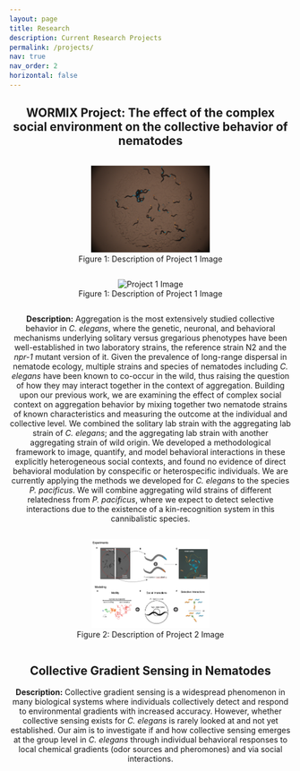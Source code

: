```yaml
---
layout: page
title: Research
description: Current Research Projects
permalink: /projects/
nav: true
nav_order: 2
horizontal: false
---
```


<div style="text-align: center;">


<h2>WORMIX Project: The effect of the complex social environment on the collective behavior of nematodes</h2>

<figure style="display: inline-block;">
    <img src="/assets/img/wormix1.png" alt="Project 1 Image" style="width: 50%;">
    <figcaption>Figure 1: Description of Project 1 Image</figcaption>
</figure>

<figure style="display: inline-block;">
    <img src="../assets/img/wormix1.jpg" alt="Project 1 Image" style="width: 50%;">
    <figcaption>Figure 1: Description of Project 1 Image</figcaption>
</figure>

<p><strong>Description:</strong> Aggregation is the most extensively studied collective behavior in <em>C. elegans</em>, where the genetic, neuronal, and behavioral mechanisms underlying solitary versus gregarious phenotypes have been well-established in two laboratory strains, the reference strain N2 and the <em>npr-1</em> mutant version of it. Given the prevalence of long-range dispersal in nematode ecology, multiple strains and species of nematodes including <em>C. elegans</em> have been known to co-occur in the wild, thus raising the question of how they may interact together in the context of aggregation.
Building upon our previous work, we are examining the effect of complex social context on aggregation behavior by mixing together two nematode strains of known characteristics and measuring the outcome at the individual and collective level. We combined the solitary lab strain with the aggregating lab strain of <em>C. elegans</em>; and the aggregating lab strain with another aggregating strain of wild origin. We developed a methodological framework to image, quantify, and model behavioral interactions in these explicitly heterogeneous social contexts, and found no evidence of direct behavioral modulation by conspecific or heterospecific individuals. We are currently applying the methods we developed for <em>C. elegans</em> to the species <em>P. pacificus</em>. We will combine aggregating wild strains of different relatedness from <em>P. pacificus</em>, where we expect to detect selective interactions due to the existence of a kin-recognition system in this cannibalistic species.</p>

<figure style="display: inline-block;">
    <img src="assets/img/wormix2.png" alt="Project 2 Image" style="width: 50%;">
    <figcaption>Figure 2: Description of Project 2 Image</figcaption>
</figure>
<br>

<h2>Collective Gradient Sensing in Nematodes</h2>

<p><strong>Description:</strong> Collective gradient sensing is a widespread phenomenon in many biological systems where individuals collectively detect and respond to environmental gradients with increased accuracy. However, whether collective sensing exists for <em>C. elegans</em> is rarely looked at and not yet established. Our aim is to investigate if and how collective sensing emerges at the group level in <em>C. elegans</em> through individual behavioral responses to local chemical gradients (odor sources and pheromones) and via social interactions.</p>

</div>
